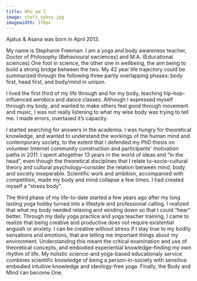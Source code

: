 ```yaml
---
title: Who am I
image: stefi_syksy.jpg
imagewidth: 170px
---
```

Ajatus & Asana was born in April 2013.

My name is Stephanie Freeman. I am a yoga and body awareness teacher, Doctor of Philosophy (Behavioural swciences) and M.A. (Educational sciences) One foot in science, the other one in wellbeing, the aim being to build a strong bridge 
between the two. My 42 year life trajectory could be summarized through the
following three partly overlapping phases: body first, head first, and
body/mind in unison.

I lived the first third of my life through and for my body, teaching
hip-hop-influenced aerobics and dance classes. Although I expressed
myself through my body, and wanted to make others feel good through
movement and music, I was not really listening to what my wise body was
trying to tell me. I made errors, overtaxed it’s capacity.

I started searching for answers in the academia. I was hungry for
theoretical knowledge, and wanted to understand the workings of the
human mind and contemporary society, to the extent that I defended my
PhD thesis on volunteer Internet community construction and
participants' motivation paths in 2011. I spent altogether 13 years in
the world of ideas and “in the head”, even though the theoretical
disciplines that I relate to–socio-cultural theory and cultural
psychology–consider the relation between mind, body and society
inseparable. Scientific work and ambition, accompanied with
competition, made my body and mind collapse a few times. I had created
myself a “stress body”. 

The third phase of my life-to-date started a few years ago after my long lasting yoga
hobby turned into a lifestyle and professional calling. I realized that what my body needed relaxing and
winding down so that I could “hear” better. Through my daily yoga practice  and
yoga teacher training, I came to realize that being creative and
productive does not require existential anguish or anxiety. I can be
creative without stress if I stay true to my bodily sensations and
emotions, that are telling me important things about my environment. Understanding this meant
the critical examination and use of theoretical concepts, and embodied
experiential knowledge–finding my own rhythm of life. My holistic
science-and yoga-based educationaly service combines scientific
knowledge of being a person-in-society with sensitive embodied
intuitive knowledge and ideology-free yoga. Finally, the Body and Mind can become One.
